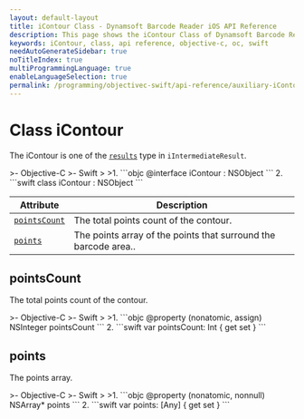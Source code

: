 ```yaml
---
layout: default-layout
title: iContour Class - Dynamsoft Barcode Reader iOS API Reference
description: This page shows the iContour Class of Dynamsoft Barcode Reader for iOS SDK.
keywords: iContour, class, api reference, objective-c, oc, swift
needAutoGenerateSidebar: true
noTitleIndex: true
multiProgrammingLanguage: true
enableLanguageSelection: true
permalink: /programming/objectivec-swift/api-reference/auxiliary-iContour-v9.6.20.html
---
```



# Class iContour

The iContour is one of the [`results`](auxiliary-iIntermediateResult.html#results) type in `iIntermediateResult`.

<div class="sample-code-prefix"></div>
>- Objective-C
>- Swift
>
>1. 
```objc
@interface iContour : NSObject
```
2. 
```swift
class iContour : NSObject
```

| Attribute | Description |
|---------- | ----------- |
| [`pointsCount`](#pointscount) | The total points count of the contour. |
| [`points`](#points) | The points array of the points that surround the barcode area.. |

## pointsCount

The total points count of the contour.

<div class="sample-code-prefix"></div>
>- Objective-C
>- Swift
>
>1. 
```objc
@property (nonatomic, assign) NSInteger pointsCount
```
2. 
```swift
var pointsCount: Int { get set }
```

## points

The points array.

<div class="sample-code-prefix"></div>
>- Objective-C
>- Swift
>
>1. 
```objc
@property (nonatomic, nonnull) NSArray* points
```
2. 
```swift
var points: [Any] { get set }
```
